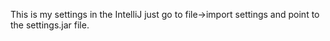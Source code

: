 This is my settings in the IntelliJ just go to file->import settings and point to the settings.jar file.

